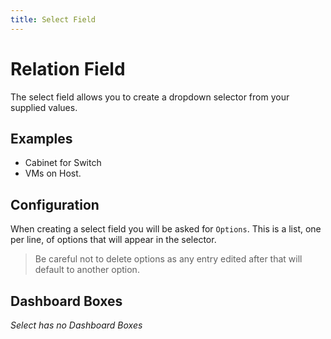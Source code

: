 ```yaml
---
title: Select Field
---
```


# Relation Field

The select field allows you to create a dropdown selector from your supplied
values.

## Examples

- Cabinet for Switch
- VMs on Host.

## Configuration

When creating a select field you will be asked for `Options`. This is a list,
one per line, of options that will appear in the selector.

> Be careful not to delete options as any entry edited after that will default
> to another option.

## Dashboard Boxes

_Select has no Dashboard Boxes_

